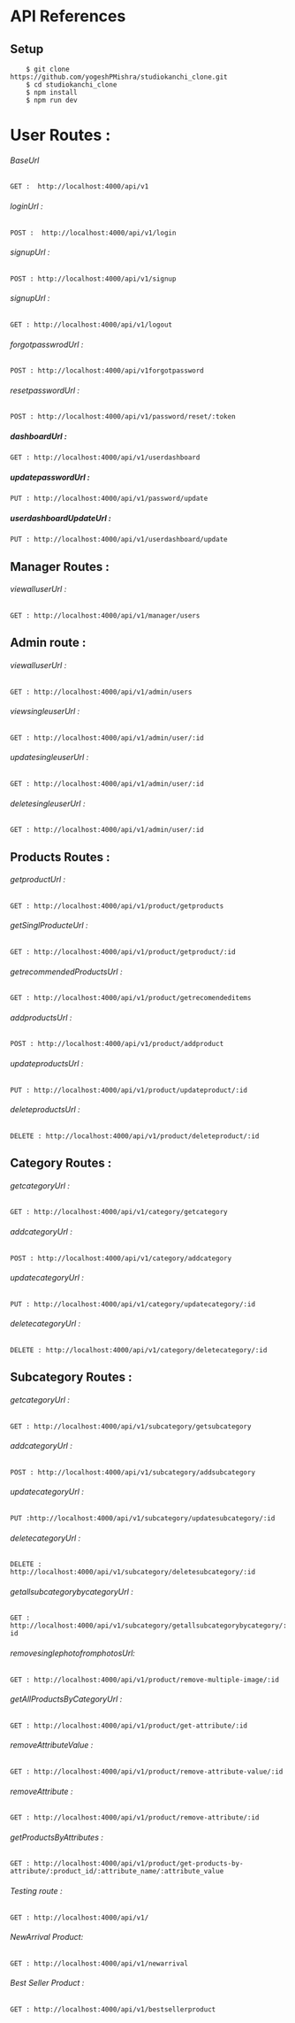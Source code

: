 # API References

## Setup
 
```
    $ git clone https://github.com/yogeshPMishra/studiokanchi_clone.git
    $ cd studiokanchi_clone
    $ npm install
    $ npm run dev
```

# User Routes :

###### BaseUrl
  `GET :  http://localhost:4000/api/v1 `

###### loginUrl :
  `POST :  http://localhost:4000/api/v1/login` 

###### signupUrl : 
  `POST : http://localhost:4000/api/v1/signup`    

###### signupUrl :
  `GET : http://localhost:4000/api/v1/logout`     

###### forgotpasswrodUrl :
  `POST : http://localhost:4000/api/v1forgotpassword `                           

###### resetpasswordUrl : 
  `POST : http://localhost:4000/api/v1/password/reset/:token`

##### dashboardUrl :  
  `GET : http://localhost:4000/api/v1/userdashboard`              

##### updatepasswordUrl :
  `PUT : http://localhost:4000/api/v1/password/update`  

##### userdashboardUpdateUrl :
  `PUT : http://localhost:4000/api/v1/userdashboard/update ` 


## Manager Routes :

  ###### viewalluserUrl :
   `GET : http://localhost:4000/api/v1/manager/users` 

## Admin route :
  ###### viewalluserUrl :
   `GET : http://localhost:4000/api/v1/admin/users `

  ###### viewsingleuserUrl :
  `GET : http://localhost:4000/api/v1/admin/user/:id ` 

  ###### updatesingleuserUrl :
  `GET : http://localhost:4000/api/v1/admin/user/:id ` 

  ###### deletesingleuserUrl :
  `GET : http://localhost:4000/api/v1/admin/user/:id ` 


## Products Routes : 

  ###### getproductUrl : 
  `GET : http://localhost:4000/api/v1/product/getproducts`

  ###### getSinglProducteUrl :
  `GET : http://localhost:4000/api/v1/product/getproduct/:id `

  ###### getrecommendedProductsUrl :  
  `GET : http://localhost:4000/api/v1/product/getrecomendeditems`

  ###### addproductsUrl :
  `POST : http://localhost:4000/api/v1/product/addproduct`

  ###### updateproductsUrl :
  `PUT : http://localhost:4000/api/v1/product/updateproduct/:id` 

  ###### deleteproductsUrl :
  `DELETE : http://localhost:4000/api/v1/product/deleteproduct/:id ` 

## Category Routes :

  ###### getcategoryUrl : 
  `GET : http://localhost:4000/api/v1/category/getcategory` 

  ###### addcategoryUrl : 
   `POST : http://localhost:4000/api/v1/category/addcategory`

  ###### updatecategoryUrl :
   `PUT : http://localhost:4000/api/v1/category/updatecategory/:id`

  ######  deletecategoryUrl :
  `DELETE : http://localhost:4000/api/v1/category/deletecategory/:id `

## Subcategory Routes :

  ###### getcategoryUrl :
   `GET : http://localhost:4000/api/v1/subcategory/getsubcategory`

  ###### addcategoryUrl :
   `POST : http://localhost:4000/api/v1/subcategory/addsubcategory`

  ###### updatecategoryUrl :
   `PUT :http://localhost:4000/api/v1/subcategory/updatesubcategory/:id `

  ###### deletecategoryUrl :
   `DELETE :  http://localhost:4000/api/v1/subcategory/deletesubcategory/:id`

  ###### getallsubcategorybycategoryUrl :
   `GET : http://localhost:4000/api/v1/subcategory/getallsubcategorybycategory/:id`
   
  ###### removesinglephotofromphotosUrl:
   `GET : http://localhost:4000/api/v1/product/remove-multiple-image/:id`

  ###### getAllProductsByCategoryUrl :
   `GET : http://localhost:4000/api/v1/product/get-attribute/:id`
  
  ###### removeAttributeValue :
   `GET : http://localhost:4000/api/v1/product/remove-attribute-value/:id`
  
  ###### removeAttribute : 
   `GET : http://localhost:4000/api/v1/product/remove-attribute/:id`

  ###### getProductsByAttributes :
   `GET : http://localhost:4000/api/v1/product/get-products-by-attribute/:product_id/:attribute_name/:attribute_value`

  ###### Testing route :
   `GET : http://localhost:4000/api/v1/`
  
  ###### NewArrival Product:
   `GET : http://localhost:4000/api/v1/newarrival`
  
  ###### Best Seller Product : 
   `GET : http://localhost:4000/api/v1/bestsellerproduct`

